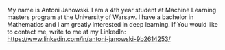 My name is Antoni Janowski. I am a 4th year student at Machine Learning masters program at the University of Warsaw. 
I have a bachelor in Mathematics and I am greatly interested in deep learning. 
If You would like to contact me, write to me at my LinkedIn: https://www.linkedin.com/in/antoni-janowski-9b2614253/

<!---
AntoniJanowski/AntoniJanowski is a ✨ special ✨ repository because its `README.md` (this file) appears on your GitHub profile.
You can click the Preview link to take a look at your changes.
--->
